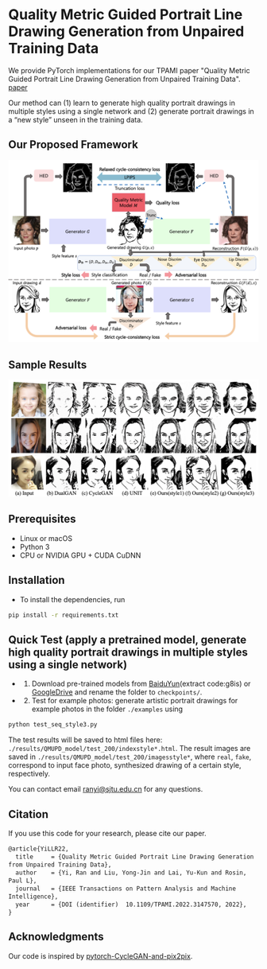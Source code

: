 
# Quality Metric Guided Portrait Line Drawing Generation from Unpaired Training Data

We provide PyTorch implementations for our TPAMI paper "Quality Metric Guided Portrait Line Drawing Generation from Unpaired Training Data". [paper](https://ieeexplore.ieee.org/document/9699090)

Our method can (1) learn to generate high quality portrait drawings in multiple styles using a single network and (2) generate portrait drawings in a “new style” unseen in the training data.


## Our Proposed Framework
 
<img src = 'images/architecture.png'>

## Sample Results

<img src = 'images/sample.png'>

## Prerequisites
- Linux or macOS
- Python 3
- CPU or NVIDIA GPU + CUDA CuDNN

## Installation
- To install the dependencies, run
```bash
pip install -r requirements.txt
```

## Quick Test (apply a pretrained model, generate high quality portrait drawings in multiple styles using a single network)

- 1. Download pre-trained models from [BaiduYun](https://pan.baidu.com/s/1eY60A1z2k9gTr9ryDxvMxQ)(extract code:g8is) or [GoogleDrive](https://drive.google.com/drive/folders/1R4mjaiXN3fISp0Lc4rP6DiTbQMCeTC9A?usp=sharing) and rename the folder to `checkpoints/`.

- 2. Test for example photos: generate artistic portrait drawings for example photos in the folder `./examples` using
``` bash
python test_seq_style3.py
```
The test results will be saved to html files here: `./results/QMUPD_model/test_200/indexstyle*.html`.
The result images are saved in `./results/QMUPD_model/test_200/imagesstyle*`,
where `real`, `fake`, correspond to input face photo, synthesized drawing of a certain style, respectively.

You can contact email ranyi@sjtu.edu.cn for any questions.


## Citation
If you use this code for your research, please cite our paper.

```
@article{YiLLR22,
  title     = {Quality Metric Guided Portrait Line Drawing Generation from Unpaired Training Data},
  author    = {Yi, Ran and Liu, Yong-Jin and Lai, Yu-Kun and Rosin, Paul L},
  journal   = {IEEE Transactions on Pattern Analysis and Machine Intelligence},
  year      = {DOI (identifier)  10.1109/TPAMI.2022.3147570, 2022},
}
```

## Acknowledgments
Our code is inspired by [pytorch-CycleGAN-and-pix2pix](https://github.com/junyanz/pytorch-CycleGAN-and-pix2pix).
